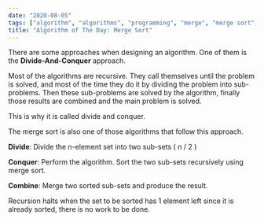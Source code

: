 ```yaml
---
date: "2020-08-05"
tags: ["algorithm", "algorithms", "programming", "merge", "merge sort", "sort"]
title: "Algorithm of The Day: Merge Sort"
---
```


There are some approaches when designing an algorithm.
One of them is the **Divide-And-Conquer** approach.

Most of the algorithms are recursive.
They call themselves until the problem is solved, and most of the time they do it by dividing the problem into sub-problems.
Then these sub-problems are solved by the algorithm, finally those results are combined and the main problem is solved.

This is why it is called divide and conquer.

The merge sort is also one of those algorithms that follow this approach.

**Divide**: Divide the n-element set into two sub-sets ( n / 2 )

**Conquer**: Perform the algorithm. Sort the two sub-sets recursively using merge sort.

**Combine**: Merge two sorted sub-sets and produce the result.

Recursion halts when the set to be sorted has 1 element left since it is already sorted, there is no work to be done. 
